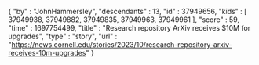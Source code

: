 {
  "by" : "JohnHammersley",
  "descendants" : 13,
  "id" : 37949656,
  "kids" : [ 37949938, 37949882, 37949835, 37949963, 37949961 ],
  "score" : 59,
  "time" : 1697754499,
  "title" : "Research repository ArXiv receives $10M for upgrades",
  "type" : "story",
  "url" : "https://news.cornell.edu/stories/2023/10/research-repository-arxiv-receives-10m-upgrades"
}
